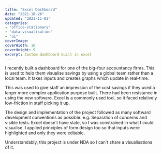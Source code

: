 ```yaml
---
title: "Excel Dashboard"
date: "2021-10-26"
updated: "2021-11-01"
categories:
- "office-stationary"
- "data-visualisation"
- "ui"
coverImage:
coverWidth: 16
coverHeight: 9
excerpt: Custom dashboard built in excel
---
```


I recently built a dashboard for one of the big-four accountancy firms. This is used to help them visualise
savings by using a global team rather than a local team. It takes inputs and creates graphs which update 
in real-time.

This was used to give staff an impression of the cost savings if they used a larger more complex application
purpose built. There had been resistance in using the new software. Excel is a commonly used tool, so it faced
relatively low-friction in staff picking it up.


The design and implementation of the project followed as many softward development conventions as possible.
e.g. Separation of concerns and visible tests. Excel doesn't have state, so I was constrained in what I could 
visualise. I applied principles of form design too so that inputs were highlighted and only they were editable.

Understandably, this project is under NDA so I can't share a visualisations of it.